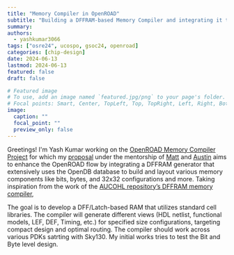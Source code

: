 ```yaml
---
title: "Memory Compiler in OpenROAD"
subtitle: "Building a DFFRAM-based Memory Compiler and integrating it to the OpenROAD-flow-scripts"
summary:
authors: 
  - yashkumar3066
tags: ["osre24", ucospo, gsoc24, openroad]
categories: [chip-design]
date: 2024-06-13
lastmod: 2024-06-13
featured: false
draft: false

# Featured image
# To use, add an image named `featured.jpg/png` to your page's folder.
# Focal points: Smart, Center, TopLeft, Top, TopRight, Left, Right, BottomLeft, Bottom, BottomRight.
image:
  caption: ""
  focal_point: ""
  preview_only: false
---
```

Greetings! I'm Yash Kumar working on the [OpenROAD Memory Compiler Project](project/osre24/openroad/openroad/) for which my [proposal](https://docs.google.com/document/d/1EGxLSYzVWMtBHmT6m3QQTBA_rqJnMB9qfqR51GSb71k/edit?usp=sharing) under the mentorship of [Matt](/author/matt-liberty/) and [Austin](/author/austin-rovinski/) aims to enhance the OpenROAD flow by integrating a DFFRAM generator that extensively uses the OpenDB database to build and layout various memory components like bits, bytes, and 32x32 configurations and more. Taking inspiration from the work of the [AUCOHL repository’s DFFRAM memory compiler](https://github.com/AUCOHL/DFFRAM),

The goal is to develop a DFF/Latch-based RAM that utilizes standard cell libraries. The compiler will generate different views (HDL netlist, functional models, LEF, DEF, Timing, etc.) for specified size configurations, targeting compact design and optimal routing. The compiler should work across various PDKs satrting with Sky130. My initial works tries to test the Bit and Byte level design.
